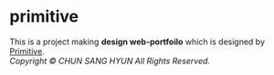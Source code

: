 # primitive
This is a project making <b>design web-portfoilo</b> which is designed by <a href="www.primitive.co.kr" target="_blank">Primitive</a>.<br/> 
<i>Copyright © CHUN SANG HYUN All Rights Reserved.</i>
